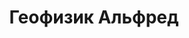 ---
title: 'Геофизик Альфред'
location: 'Переход зимника через реку Демьянка в 460 км от её устья. Бывшая деревня Камельяга, Уватский район, Тюменская область, Россия'
categories: [as-the-first-settlers]
tags: [all, 2015]
---